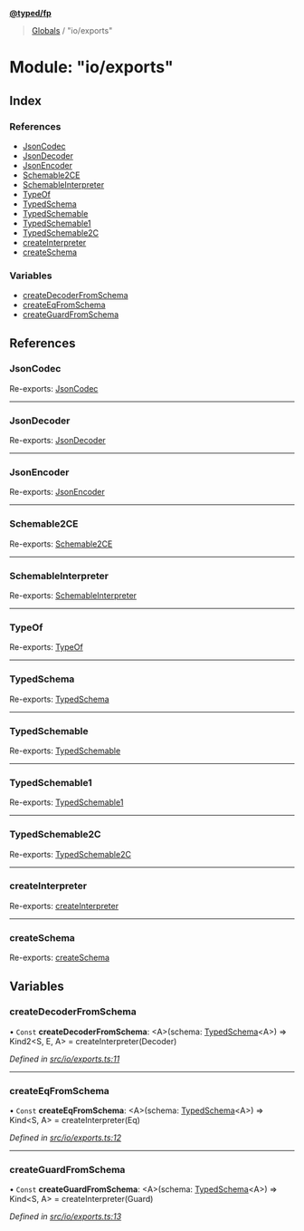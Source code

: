 **[@typed/fp](../README.md)**

> [Globals](../globals.md) / "io/exports"

# Module: "io/exports"

## Index

### References

* [JsonCodec](_io_exports_.md#jsoncodec)
* [JsonDecoder](_io_exports_.md#jsondecoder)
* [JsonEncoder](_io_exports_.md#jsonencoder)
* [Schemable2CE](_io_exports_.md#schemable2ce)
* [SchemableInterpreter](_io_exports_.md#schemableinterpreter)
* [TypeOf](_io_exports_.md#typeof)
* [TypedSchema](_io_exports_.md#typedschema)
* [TypedSchemable](_io_exports_.md#typedschemable)
* [TypedSchemable1](_io_exports_.md#typedschemable1)
* [TypedSchemable2C](_io_exports_.md#typedschemable2c)
* [createInterpreter](_io_exports_.md#createinterpreter)
* [createSchema](_io_exports_.md#createschema)

### Variables

* [createDecoderFromSchema](_io_exports_.md#createdecoderfromschema)
* [createEqFromSchema](_io_exports_.md#createeqfromschema)
* [createGuardFromSchema](_io_exports_.md#createguardfromschema)

## References

### JsonCodec

Re-exports: [JsonCodec](_io_jsoncodec_.md#jsoncodec)

___

### JsonDecoder

Re-exports: [JsonDecoder](_io_jsoncodec_.md#jsondecoder)

___

### JsonEncoder

Re-exports: [JsonEncoder](_io_jsoncodec_.md#jsonencoder)

___

### Schemable2CE

Re-exports: [Schemable2CE](_io_interpreter_.md#schemable2ce)

___

### SchemableInterpreter

Re-exports: [SchemableInterpreter](../interfaces/_io_interpreter_.schemableinterpreter.md)

___

### TypeOf

Re-exports: [TypeOf](_io_typedschema_.md#typeof)

___

### TypedSchema

Re-exports: [TypedSchema](../interfaces/_io_typedschema_.typedschema.md)

___

### TypedSchemable

Re-exports: [TypedSchemable](../interfaces/_io_typedschemable_.typedschemable.md)

___

### TypedSchemable1

Re-exports: [TypedSchemable1](../interfaces/_io_typedschemable_.typedschemable1.md)

___

### TypedSchemable2C

Re-exports: [TypedSchemable2C](../interfaces/_io_typedschemable_.typedschemable2c.md)

___

### createInterpreter

Re-exports: [createInterpreter](_io_interpreter_.md#createinterpreter)

___

### createSchema

Re-exports: [createSchema](_io_typedschema_.md#createschema)

## Variables

### createDecoderFromSchema

• `Const` **createDecoderFromSchema**: \<A>(schema: [TypedSchema](../interfaces/_io_typedschema_.typedschema.md)\<A>) => Kind2\<S, E, A> = createInterpreter(Decoder)

*Defined in [src/io/exports.ts:11](https://github.com/TylorS/typed-fp/blob/41076ce/src/io/exports.ts#L11)*

___

### createEqFromSchema

• `Const` **createEqFromSchema**: \<A>(schema: [TypedSchema](../interfaces/_io_typedschema_.typedschema.md)\<A>) => Kind\<S, A> = createInterpreter(Eq)

*Defined in [src/io/exports.ts:12](https://github.com/TylorS/typed-fp/blob/41076ce/src/io/exports.ts#L12)*

___

### createGuardFromSchema

• `Const` **createGuardFromSchema**: \<A>(schema: [TypedSchema](../interfaces/_io_typedschema_.typedschema.md)\<A>) => Kind\<S, A> = createInterpreter(Guard)

*Defined in [src/io/exports.ts:13](https://github.com/TylorS/typed-fp/blob/41076ce/src/io/exports.ts#L13)*
